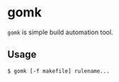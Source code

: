 # gomk

`gomk` is simple build automation tool.

## Usage
```bash
$ gomk [-f makefile] rulename...
```
